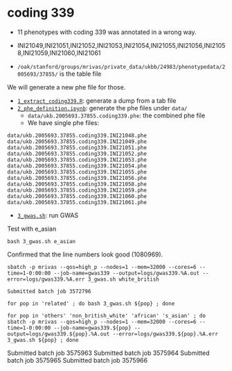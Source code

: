 # coding 339

- 11 phenotypes with coding 339 was annotated in a wrong way.
- INI21049,INI21051,INI21052,INI21053,INI21054,INI21055,INI21056,INI21058,INI21059,INI21060,INI21061

- `/oak/stanford/groups/mrivas/private_data/ukbb/24983/phenotypedata/2005693/37855/` is the table file

We will generate a new phe file for those.

- [`1_extract_coding339.R`](1_extract_coding339.R): generate a dump from a tab file
- [`2_phe_definition.ipynb`](2_phe_definition.ipynb): generate the phe files under `data/`
  - `data/ukb.2005693.37855.coding339.phe`: the combined phe file
  - We have single phe files:

```
data/ukb.2005693.37855.coding339.INI21048.phe
data/ukb.2005693.37855.coding339.INI21049.phe
data/ukb.2005693.37855.coding339.INI21051.phe
data/ukb.2005693.37855.coding339.INI21052.phe
data/ukb.2005693.37855.coding339.INI21053.phe
data/ukb.2005693.37855.coding339.INI21054.phe
data/ukb.2005693.37855.coding339.INI21055.phe
data/ukb.2005693.37855.coding339.INI21056.phe
data/ukb.2005693.37855.coding339.INI21058.phe
data/ukb.2005693.37855.coding339.INI21059.phe
data/ukb.2005693.37855.coding339.INI21060.phe
data/ukb.2005693.37855.coding339.INI21061.phe
```

- [`3_gwas.sh`](3_gwas.sh): run GWAS

Test with e_asian

```{bash}
bash 3_gwas.sh e_asian
```

Confirmed that the line numbers look good (1080969).

```{bash}
sbatch -p mrivas --qos=high_p --nodes=1 --mem=32000 --cores=6 --time=1-0:00:00 --job-name=gwas339 --output=logs/gwas339.%A.out --error=logs/gwas339.%A.err 3_gwas.sh white_british

Submitted batch job 3572796
```

```{bash}
for pop in 'related' ; do bash 3_gwas.sh ${pop} ; done
```

```{bash}
for pop in 'others' 'non_british_white' 'african' 's_asian' ; do sbatch -p mrivas --qos=high_p --nodes=1 --mem=32000 --cores=6 --time=1-0:00:00 --job-name=gwas339.${pop} --output=logs/gwas339.${pop}.%A.out --error=logs/gwas339.${pop}.%A.err 3_gwas.sh ${pop} ; done
```

Submitted batch job 3575963
Submitted batch job 3575964
Submitted batch job 3575965
Submitted batch job 3575966
